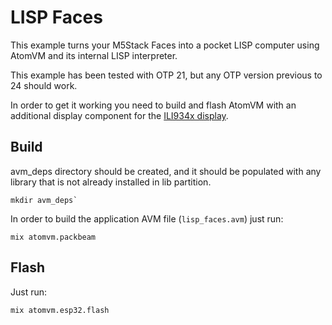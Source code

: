 <!---
  Copyright 2022 Davide Bettio <davide@uninstall.it>

  SPDX-License-Identifier: Apache-2.0
-->

# LISP Faces

This example turns your M5Stack Faces into a pocket LISP computer using AtomVM and its internal
LISP interpreter.

This example has been tested with OTP 21, but any OTP version previous to 24 should work.

In order to get it working you need to build and flash AtomVM with an additional display component
for the [ILI934x display](https://github.com/atomvm/avm_ili934x).

## Build

avm_deps directory should be created, and it should be populated with any library that is not
already installed in lib partition.

```
mkdir avm_deps`
```

In order to build the application AVM file (`lisp_faces.avm`) just run:

```
mix atomvm.packbeam
```

## Flash

Just run:
```
mix atomvm.esp32.flash
```
